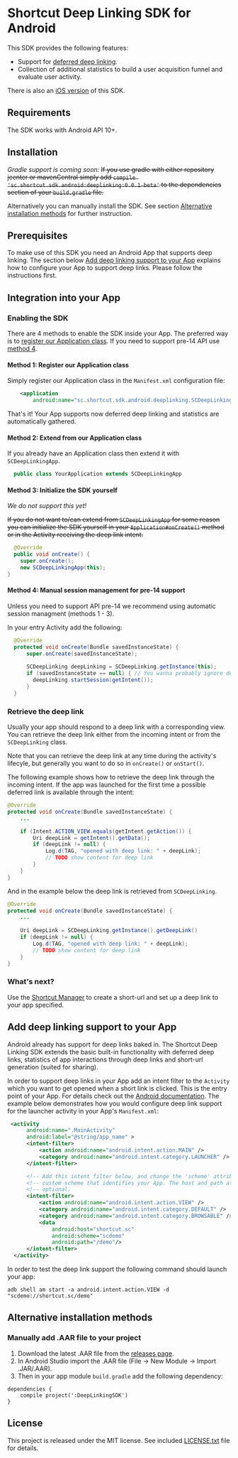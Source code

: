 # Shortcut Deep Linking SDK for Android

This SDK provides the following features:

- Support for [deferred deep linking](https://en.wikipedia.org/wiki/Deferred_deep_linking).
- Collection of additional statistics to build a user acquisition funnel and evaluate user activity.

There is also an [iOS version](https://github.com/shortcutmedia/shortcut-deeplink-sdk-ios) of this SDK.

## Requirements

The SDK works with Android API 10+.

## Installation 

_Gradle support is coming soon:_ ~~If you use gradle with either repository jcenter or mavenCentral simply add `compile 'sc.shortcut.sdk.android:deeplinking:0.0.1-beta'` to the dependencies section of your `build.gradle` file.~~

Alternatively you can manually install the SDK. See section [Alternative installation methods](#alternative-installation-methods) for further instruction.


## Prerequisites

To make use of this SDK you need an Android App that supports deep linking. The section below [Add deep linking support to your App](#add-deep-linking-support-to-your-app) explains how to configure your App to support deep links. Please follow the instructions first.

## Integration into your App

### Enabling the SDK

There are 4 methods to enable the SDK inside your App. The preferred way is to [register our Application class](#method-1-register-our-application-class). If you need to support pre-14 API use [method 4](#method-4-manual-session-management-for-pre-14-support).

#### Method 1: Register our Application class

Simply register our Application class in the `Manifest.xml` configuration file:

```xml
    <application
        android:name="sc.shortcut.sdk.android.deeplinking.SCDeepLinkingApp"
```

That's it! Your App supports now deferred deep linking and statistics are automatically gathered. 

#### Method 2: Extend from our Application class

If you already have an Application class then extend it with `SCDeepLinkingApp`.

```java
  public class YourApplication extends SCDeepLinkingApp
```

#### Method 3: Initialize the SDK yourself 

_We do not support this yet!_

~~If you do not want to/can extend from `SCDeepLinkingApp` for some 
reason you can initialize the SDK yourself in your
`Application#onCreate()` method or in the Activity receiving the 
deep link intent.~~ 

```java
  @Override
  public void onCreate() {
    super.onCreate();
    new SCDeepLinkingApp(this);
}
```

#### Method 4: Manual session management for pre-14 support

Unless you need to support API pre-14 we recommend using automatic session managment (methods 1 - 3). 

In your entry Activity add the following: 

```java
  @Override
  protected void onCreate(Bundle savedInstanceState) {
      super.onCreate(savedInstanceState);
      
      SCDeepLinking deepLinking = SCDeepLinking.getInstance(this);
      if (savedInstanceState == null) { // You wanna probably ignore device rotation
        deepLinking.startSession(getIntent());
      }
  }

```

### Retrieve the deep link

Usually your app should respond to a deep link with a corresponding view. You can retrieve the deep link either from the incoming intent or from the `SCDeepLinking` class. 

Note that you can retrieve the deep link at any time during the activity's lifecyle, but generally you want to do so in `onCreate()` or `onStart()`. 

The following example shows how to retrieve the deep link through the incoming intent. If the app was launched for the first time a possible deferred link is available through the intent:

```java
@Override
protected void onCreate(Bundle savedInstanceState) {
    ...

    if (Intent.ACTION_VIEW.equals(getIntent.getAction()) {
        Uri deepLink = getIntent().getData();
        if (deepLink != null) {
            Log.d(TAG, "opened with deep link: " + deepLink);
            // TODO show content for deep link
        }
    }
}
```

And in the example below the deep link is retrieved from `SCDeepLinking`. 

```java
@Override
protected void onCreate(Bundle savedInstanceState) {
    ...
    
    Uri deepLink = SCDeepLinking.getInstance().getDeepLink()
    if (deepLink != null) {
        Log.d(TAG, "opened with deep link: " + deepLink);
        // TODO show content for deep link
    }
}

```

### What's next?

Use the [Shortcut Manager](http://manager.shortcutmedia.com) to create a short-url and set up a deep link to your app specified.

## Add deep linking support to your App

Android already has support for deep links baked in. The Shortcut Deep Linking SDK extends the basic built-in functionality with deferred deep links, statistics of app interactions through deep links and short-url generation (suited for sharing). 

In order to support deep links in your App add an intent filter to the `Activity` which you want to get opened when a short link is clicked. This is the entry point of your App. For details check out the [Android documentation](https://developers.google.com/app-indexing/android/app). The example below demonstrates how you would configure deep link support for the launcher activity in your App's `Manifest.xml`:

```XML
 <activity
      android:name=".MainActivity"
      android:label="@string/app_name" >
      <intent-filter>
          <action android:name="android.intent.action.MAIN" />
          <category android:name="android.intent.category.LAUNCHER" />
      </intent-filter>

      <!-- Add this intent filter below, and change the 'scheme' attribute to a unique -->
      <!-- custom scheme that identifies your App. The host and path attribute are     -->
      <!-- optional.                                                                   -->
      <intent-filter>
          <action android:name="android.intent.action.VIEW" />
          <category android:name="android.intent.category.DEFAULT" />
          <category android:name="android.intent.category.BROWSABLE" />
          <data
              android:host="shortcut.sc"
              android:scheme="scdemo"
              android:path="/demo"/>
      </intent-filter>
  </activity>
```

In order to test the deep link support the following command should launch your app:
```Shell
adb shell am start -a android.intent.action.VIEW -d "scdemo://shortcut.sc/demo"
```

## Alternative installation methods

### Manually add .AAR file to your project

1. Download the latest .AAR file from the [releases page](https://github.com/shortcutmedia/shortcut-deeplink-sdk-android/releases).
2. In Android Studio import the .AAR file (File -> New Module -> Import
   .JAR/.AAR).
3. Then in your app module `build.gradle` add the following dependency:
```Gradle
dependencies {
    compile project(':DeepLinkingSDK')
}
```

## License
This project is released under the MIT license. See included [LICENSE.txt](DeepLinkingSDK/LICENSE.txt) file for details.
